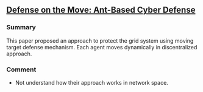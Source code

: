 ## [Defense on the Move: Ant-Based Cyber Defense](http://ieeexplore.ieee.org/xpl/articleDetails.jsp?arnumber=6798536)

### Summary
This paper proposed an approach to protect the grid system using moving target defense mechanism. Each agent moves dynamically in discentralized approach.

### Comment
- Not understand how their approach works in network space.
